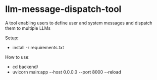 # llm-message-dispatch-tool
A tool enabling users to define user and system messages and dispatch them to multiple LLMs

Setup:
- install -r requirements.txt

How to use:
- cd backend/
- uvicorn main:app --host 0.0.0.0 --port 8000 --reload
